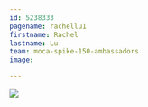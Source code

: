 ```yaml
---
id: 5238333
pagename: rachellu1
firstname: Rachel
lastname: Lu
team: moca-spike-150-ambassadors
image: 

---
```


<img src="https://cdn.crowdrise.com/v2/photo/file/member/{{page.id}}">
